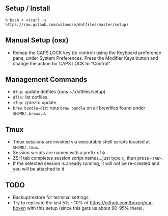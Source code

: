 ## Setup / Install

    % bash < <(curl -s https://raw.github.com/wilmoore/dotfiles/master/setup)

## Manual Setup (osx)

- Remap the CAPS LOCK key (to control) using the Keyboard preference pane, under System Preferences. Press the Modifier Keys button and change the action for CAPS LOCK to "Control".

## Management Commands

- `dfup`: update dotfiles (runs ~/.dotfiles/setup).
- `dfls`: list dotfiles.
- `zfup`: zprezto update.
- `brew bundle-dir`: runs `brew bundle` on all brewfiles found under `$HOME/.brews.d`.

## Tmux

- Tmux sessions are invoked via executable shell scripts located at `$HOME/.tmux`.
- Session scripts are named with a prefix of `@`.
- ZSH tab completes session script names...just type `@`, then press `<TAB>`.
- If the selected session is already running, it will not be re-created and you will be attached to it.

## TODO

- Backup/restore for terminal settings.
- Try to replicate the last 5% - 10% of https://github.com/boxen/our-boxen with this setup (since this gets us about 90-95% there).

